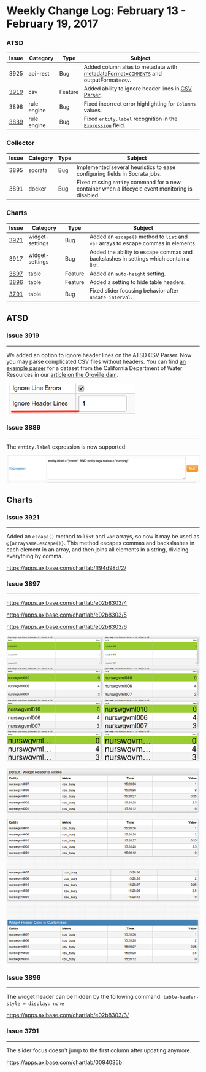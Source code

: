 Weekly Change Log: February 13 - February 19, 2017
==================================================

### ATSD

| Issue| Category        | Type    | Subject                                                                              |
|------|-----------------|---------|--------------------------------------------------------------------------------------| 
| 3925 | api-rest        | Bug     | Added column alias to metadata with [metadataFormat=`COMMENTS`](/api/sql/api.md#parameters) and outputFormat=`csv`.                                                       |
| [3919](#issue-3919) | csv        | Feature | Added ability to ignore header lines in [CSV Parser](/parsers/csv/README.md).                                                                  |
| 3898 | rule engine     | Bug     | Fixed incorrect error highlighting for `Columns` values.                                                      |
| [3889](#issue-3889) | rule engine     | Bug     | Fixed `entity.label` recognition in the [`Expression`](/rule-engine/expression.md) field.                                                                 |

### Collector

| Issue| Category        | Type    | Subject                                                                              |
|------|-----------------|---------|--------------------------------------------------------------------------------------| 
| 3895 | socrata         | Bug     | Implemented several heuristics to ease configuring fields in Socrata jobs.                 |
| 3891 | docker          | Bug     | Fixed missing `entity` command for a new container when a lifecycle event monitoring is disabled.   |

### Charts

| Issue| Category        | Type    | Subject                                                                              |
|------|-----------------|---------|--------------------------------------------------------------------------------------| 
| [3921](#issue-3921) | widget-settings | Bug     | Added an `escape()` method to `list` and `var` arrays to escape commas in elements.         |
| 3917 | widget-settings | Bug     | Added the ability to escape commas and backslashes in settings which contain a list.                 |
| [3897](#issue-3897) | table      | Feature | Added an `auto-height` setting.                                                                |
| [3896](#issue-3896) | table      | Feature | Added a setting to hide table headers.                                                   |
| [3791](#issue-3791) | table      | Bug     | Fixed slider focusing behavior after `update-interval`.                |

## ATSD

### Issue 3919
--------------

We added an option to ignore header lines on the ATSD CSV Parser. Now you may parse complicated CSV files without headers. 
You can find [an example parser](https://github.com/axibase/atsd-use-cases/blob/master/OrovilleDam/resources/cdec.water.ca.gov-shef-parser.xml) 
for a dataset from the California Department of Water Resources in our [article on the Oroville dam](https://github.com/axibase/atsd-use-cases/blob/master/OrovilleDam/README.md).

![](Images/Figure4.png)

### Issue 3889
--------------

The `entity.label` expression is now supported:

![](Images/Figure3.png)
 

## Charts

### Issue 3921
--------------

Added an `escape()` method to `list` and `var` arrays, so now it may be used as `@{arrayName.escape()}`. This method escapes commas and backslashes in each element in an array, and then joins all elements in a string, dividing everything by comma.

https://apps.axibase.com/chartlab/ff94d98d/2/

### Issue 3897
--------------

https://apps.axibase.com/chartlab/e02b8303/4

https://apps.axibase.com/chartlab/e02b8303/5

https://apps.axibase.com/chartlab/e02b8303/6

![](Images/Figure1.png)

![](Images/Figure2.png)

### Issue 3896
--------------

The widget header can be hidden by the following command: `table-header-style = display: none`

https://apps.axibase.com/chartlab/e02b8303/3/

### Issue 3791
--------------

The slider focus doesn't jump to the first column after updating anymore.

https://apps.axibase.com/chartlab/0094035b





